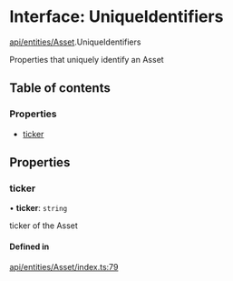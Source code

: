 # Interface: UniqueIdentifiers

[api/entities/Asset](../wiki/api.entities.Asset).UniqueIdentifiers

Properties that uniquely identify an Asset

## Table of contents

### Properties

- [ticker](../wiki/api.entities.Asset.UniqueIdentifiers#ticker)

## Properties

### ticker

• **ticker**: `string`

ticker of the Asset

#### Defined in

[api/entities/Asset/index.ts:79](https://github.com/PolymeshAssociation/polymesh-sdk/blob/31fdce23/src/api/entities/Asset/index.ts#L79)
